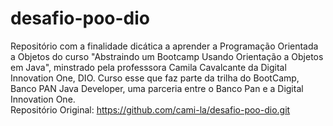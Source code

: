 # desafio-poo-dio
Repositório com a finalidade dicática a aprender a Programação Orientada a Objetos do curso 
"Abstraindo um Bootcamp Usando Orientação a Objetos em Java", minstrado pela professsora 
Camila Cavalcante da Digital Innovation One, DIO. Curso esse que faz parte da trilha do BootCamp, Banco PAN Java Developer, 
uma parceria entre o Banco Pan e a Digital Innovation One.  
Repositório Original: https://github.com/cami-la/desafio-poo-dio.git
